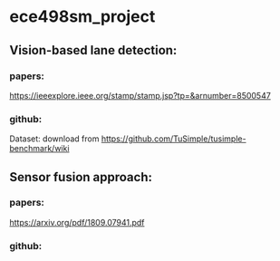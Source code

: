 # ece498sm_project
## Vision-based lane detection: 
### papers: 
https://ieeexplore.ieee.org/stamp/stamp.jsp?tp=&arnumber=8500547

### github:
Dataset: download from https://github.com/TuSimple/tusimple-benchmark/wiki

## Sensor fusion approach:
### papers:
https://arxiv.org/pdf/1809.07941.pdf

### github:
